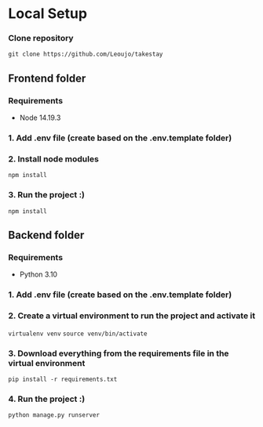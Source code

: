 # Local Setup

### Clone repository

`git clone https://github.com/Leoujo/takestay`

## Frontend folder

### Requirements

- Node 14.19.3

### 1. Add .env file (create based on the .env.template folder)

### 2. Install node modules

`npm install`

### 3. Run the project :)

`npm install`

## Backend folder

### Requirements

- Python 3.10

### 1. Add .env file (create based on the .env.template folder)

### 2. Create a virtual environment to run the project and activate it

`virtualenv venv`
`source venv/bin/activate`

### 3. Download everything from the requirements file in the virtual environment

`pip install -r requirements.txt`

### 4. Run the project :)

`python manage.py runserver`

